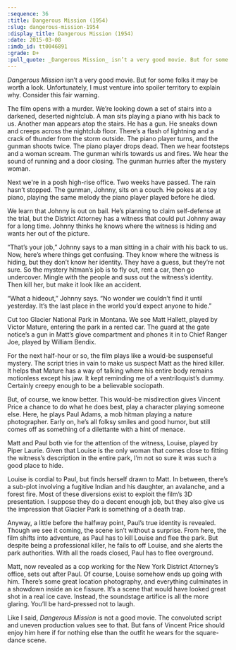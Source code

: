 ```yaml
---
:sequence: 36
:title: Dangerous Mission (1954)
:slug: dangerous-mission-1954
:display_title: Dangerous Mission (1954)
:date: 2015-03-08
:imdb_id: tt0046891
:grade: D+
:pull_quote: _Dangerous Mission_ isn’t a very good movie. But for some folks it will be worth a look. Unfortunately, I must venture into spoiler territory to explain why. Consider this fair warning.
---
```

_Dangerous Mission_ isn’t a very good movie. But for some folks it may be worth a look. Unfortunately, I must venture into spoiler territory to explain why. Consider this fair warning.

The film opens with a murder. We’re looking down a set of stairs into a darkened, deserted nightclub. A man sits playing a piano with his back to us. Another man appears atop the stairs. He has a gun. He sneaks down and creeps across the nightclub floor. There’s a flash of lightning and a crack of thunder from the storm outside. The piano player turns, and the gunman shoots twice. The piano player drops dead. Then we hear footsteps and a woman scream. The gunman whirls towards us and fires. We hear the sound of running and a door closing. The gunman hurries after the mystery woman.

Next we're in a posh high-rise office. Two weeks have passed. The rain hasn’t stopped. The gunman, Johnny, sits on a couch. He pokes at a toy piano, playing the same melody the piano player played before he died.

We learn that Johnny is out on bail. He’s planning to claim self-defense at the trial, but the District Attorney has a witness that could put Johnny away for a long time. Johnny thinks he knows where the witness is hiding and wants her out of the picture.

“That’s your job,” Johnny says to a man sitting in a chair with his back to us. Now, here’s where things get confusing. They know where the witness is hiding, but they don’t know her identity. They have a guess, but they’re not sure. So the mystery hitman’s job is to fly out, rent a car, then go undercover. Mingle with the people and suss out the witness’s identity. Then kill her, but make it look like an accident. 

“What a hideout,” Johnny says. “No wonder we couldn’t find it until yesterday. It’s the last place in the world you’d expect anyone to hide.”

Cut too Glacier National Park in Montana. We see Matt Hallett, played by Victor Mature, entering the park in a rented car. The guard at the gate notice’s a gun in Matt’s glove compartment and phones it in to Chief Ranger Joe, played by William Bendix.

For the next half-hour or so, the film plays like a would-be suspenseful mystery. The script tries in vain to make us suspect  Matt as the hired killer. It helps that Mature has a way of talking where his entire body remains motionless except his jaw. It kept reminding me of a ventriloquist’s dummy. Certainly creepy enough to be a believable sociopath.

But, of course, we know better. This would-be misdirection gives Vincent Price a chance to do what he does best, play a character playing someone else. Here, he plays Paul Adams, a mob hitman playing a nature photographer. Early on, he’s all folksy smiles and good humor, but still comes off as something of a dilettante with a hint of menace. 

Matt and Paul both vie for the attention of the witness, Louise, played by Piper Laurie. Given that Louise is the only woman that comes close to fitting the witness’s description in the entire park, I’m not so sure it was such a good place to hide. 

Louise is cordial to Paul, but finds herself drawn to Matt. In between, there’s a sub-plot involving a fugitive Indian and his daughter, an avalanche, and a forest fire.  Most of these diversions exist to exploit the film’s 3D presentation. I suppose they do a decent enough job, but they also give us the impression that Glacier Park is something of a death trap.

Anyway, a little before the halfway point, Paul’s true identity is revealed. Though we see it coming, the scene isn’t without a surprise. From here, the film shifts into adventure, as Paul has to kill Louise and flee the park. But despite being a professional killer, he fails to off Louise, and she alerts the park authorities. With all the roads closed, Paul has to flee overground. 

Matt, now revealed as a cop working for the New York District Attorney’s office, sets out after Paul. Of course, Louise somehow ends up going with him. There’s some great location photography, and everything culminates in a showdown inside an ice fissure. It’s a scene that would have looked great shot in a real ice cave. Instead, the soundstage artifice is all the more glaring. You’ll be hard-pressed not to laugh.

Like I said, _Dangerous Mission_ is not a good movie. The convoluted script and uneven production values see to that. But fans of Vincent Price should enjoy him here if for nothing else than the outfit he wears for the square-dance scene.